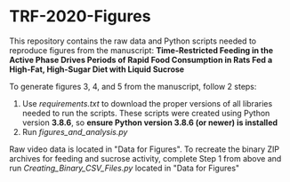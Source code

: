 # TRF-2020-Figures

This repository contains the raw data and Python scripts needed to reproduce figures from the manuscript: **Time-Restricted Feeding in the Active Phase Drives Periods of Rapid Food Consumption in Rats Fed a High-Fat, High-Sugar Diet with Liquid Sucrose**

To generate figures 3, 4, and 5 from the manuscript, follow 2 steps:
1. Use *requirements.txt* to download the proper versions of all libraries needed to run the scripts. These scripts were created using Python version **3.8.6**, so **ensure Python version 3.8.6 (or newer) is installed**
2. Run *figures_and_analysis.py*

Raw video data is located in "Data for Figures". To recreate the binary ZIP archives for feeding and sucrose activity, complete Step 1 from above and run *Creating_Binary_CSV_Files.py* located in "Data for Figures"

